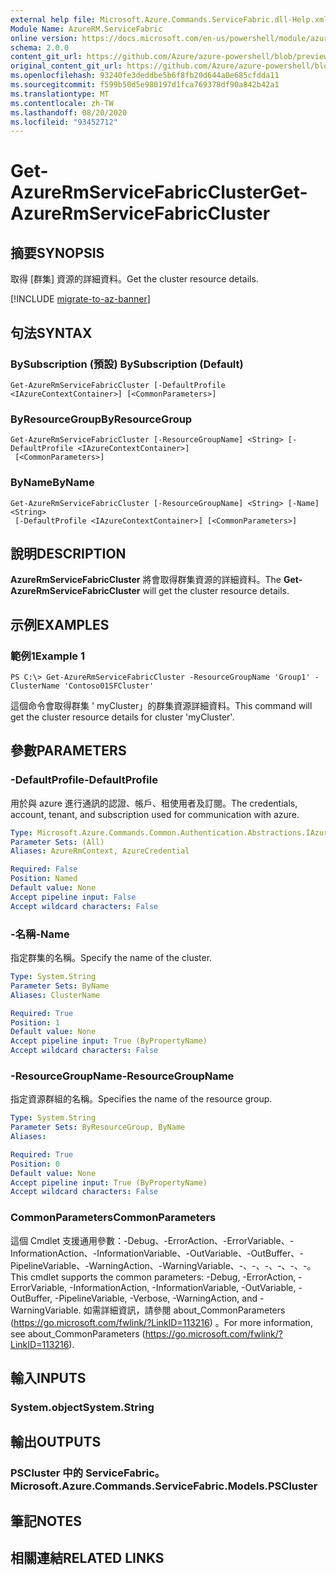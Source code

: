 ```yaml
---
external help file: Microsoft.Azure.Commands.ServiceFabric.dll-Help.xml
Module Name: AzureRM.ServiceFabric
online version: https://docs.microsoft.com/en-us/powershell/module/azurerm.servicefabric/get-azurermservicefabriccluster
schema: 2.0.0
content_git_url: https://github.com/Azure/azure-powershell/blob/preview/src/ResourceManager/ServiceFabric/Commands.ServiceFabric/help/Get-AzureRmServiceFabricCluster.md
original_content_git_url: https://github.com/Azure/azure-powershell/blob/preview/src/ResourceManager/ServiceFabric/Commands.ServiceFabric/help/Get-AzureRmServiceFabricCluster.md
ms.openlocfilehash: 93240fe3deddbe5b6f8fb20d644a0e685cfdda11
ms.sourcegitcommit: f599b50d5e980197d1fca769378df90a842b42a1
ms.translationtype: MT
ms.contentlocale: zh-TW
ms.lasthandoff: 08/20/2020
ms.locfileid: "93452712"
---
```

# <span data-ttu-id="c3c79-101">Get-AzureRmServiceFabricCluster</span><span class="sxs-lookup"><span data-stu-id="c3c79-101">Get-AzureRmServiceFabricCluster</span></span>

## <span data-ttu-id="c3c79-102">摘要</span><span class="sxs-lookup"><span data-stu-id="c3c79-102">SYNOPSIS</span></span>
<span data-ttu-id="c3c79-103">取得 [群集] 資源的詳細資料。</span><span class="sxs-lookup"><span data-stu-id="c3c79-103">Get the cluster resource details.</span></span>

[!INCLUDE [migrate-to-az-banner](../../includes/migrate-to-az-banner.md)]

## <span data-ttu-id="c3c79-104">句法</span><span class="sxs-lookup"><span data-stu-id="c3c79-104">SYNTAX</span></span>

### <span data-ttu-id="c3c79-105">BySubscription (預設) </span><span class="sxs-lookup"><span data-stu-id="c3c79-105">BySubscription (Default)</span></span>
```
Get-AzureRmServiceFabricCluster [-DefaultProfile <IAzureContextContainer>] [<CommonParameters>]
```

### <span data-ttu-id="c3c79-106">ByResourceGroup</span><span class="sxs-lookup"><span data-stu-id="c3c79-106">ByResourceGroup</span></span>
```
Get-AzureRmServiceFabricCluster [-ResourceGroupName] <String> [-DefaultProfile <IAzureContextContainer>]
 [<CommonParameters>]
```

### <span data-ttu-id="c3c79-107">ByName</span><span class="sxs-lookup"><span data-stu-id="c3c79-107">ByName</span></span>
```
Get-AzureRmServiceFabricCluster [-ResourceGroupName] <String> [-Name] <String>
 [-DefaultProfile <IAzureContextContainer>] [<CommonParameters>]
```

## <span data-ttu-id="c3c79-108">說明</span><span class="sxs-lookup"><span data-stu-id="c3c79-108">DESCRIPTION</span></span>
<span data-ttu-id="c3c79-109">**AzureRmServiceFabricCluster** 將會取得群集資源的詳細資料。</span><span class="sxs-lookup"><span data-stu-id="c3c79-109">The **Get-AzureRmServiceFabricCluster** will get the cluster resource details.</span></span>

## <span data-ttu-id="c3c79-110">示例</span><span class="sxs-lookup"><span data-stu-id="c3c79-110">EXAMPLES</span></span>

### <span data-ttu-id="c3c79-111">範例1</span><span class="sxs-lookup"><span data-stu-id="c3c79-111">Example 1</span></span>
```
PS C:\> Get-AzureRmServiceFabricCluster -ResourceGroupName 'Group1' -ClusterName 'Contoso01SFCluster'
```

<span data-ttu-id="c3c79-112">這個命令會取得群集 ' myCluster」的群集資源詳細資料。</span><span class="sxs-lookup"><span data-stu-id="c3c79-112">This command will get the cluster resource details for cluster 'myCluster'.</span></span>

## <span data-ttu-id="c3c79-113">參數</span><span class="sxs-lookup"><span data-stu-id="c3c79-113">PARAMETERS</span></span>

### <span data-ttu-id="c3c79-114">-DefaultProfile</span><span class="sxs-lookup"><span data-stu-id="c3c79-114">-DefaultProfile</span></span>
<span data-ttu-id="c3c79-115">用於與 azure 進行通訊的認證、帳戶、租使用者及訂閱。</span><span class="sxs-lookup"><span data-stu-id="c3c79-115">The credentials, account, tenant, and subscription used for communication with azure.</span></span>

```yaml
Type: Microsoft.Azure.Commands.Common.Authentication.Abstractions.IAzureContextContainer
Parameter Sets: (All)
Aliases: AzureRmContext, AzureCredential

Required: False
Position: Named
Default value: None
Accept pipeline input: False
Accept wildcard characters: False
```

### <span data-ttu-id="c3c79-116">-名稱</span><span class="sxs-lookup"><span data-stu-id="c3c79-116">-Name</span></span>
<span data-ttu-id="c3c79-117">指定群集的名稱。</span><span class="sxs-lookup"><span data-stu-id="c3c79-117">Specify the name of the cluster.</span></span>

```yaml
Type: System.String
Parameter Sets: ByName
Aliases: ClusterName

Required: True
Position: 1
Default value: None
Accept pipeline input: True (ByPropertyName)
Accept wildcard characters: False
```

### <span data-ttu-id="c3c79-118">-ResourceGroupName</span><span class="sxs-lookup"><span data-stu-id="c3c79-118">-ResourceGroupName</span></span>
<span data-ttu-id="c3c79-119">指定資源群組的名稱。</span><span class="sxs-lookup"><span data-stu-id="c3c79-119">Specifies the name of the resource group.</span></span>

```yaml
Type: System.String
Parameter Sets: ByResourceGroup, ByName
Aliases:

Required: True
Position: 0
Default value: None
Accept pipeline input: True (ByPropertyName)
Accept wildcard characters: False
```

### <span data-ttu-id="c3c79-120">CommonParameters</span><span class="sxs-lookup"><span data-stu-id="c3c79-120">CommonParameters</span></span>
<span data-ttu-id="c3c79-121">這個 Cmdlet 支援通用參數：-Debug、-ErrorAction、-ErrorVariable、-InformationAction、-InformationVariable、-OutVariable、-OutBuffer、-PipelineVariable、-WarningAction、-WarningVariable、-、-、-、-、-、-。</span><span class="sxs-lookup"><span data-stu-id="c3c79-121">This cmdlet supports the common parameters: -Debug, -ErrorAction, -ErrorVariable, -InformationAction, -InformationVariable, -OutVariable, -OutBuffer, -PipelineVariable, -Verbose, -WarningAction, and -WarningVariable.</span></span> <span data-ttu-id="c3c79-122">如需詳細資訊，請參閱 about_CommonParameters (https://go.microsoft.com/fwlink/?LinkID=113216) 。</span><span class="sxs-lookup"><span data-stu-id="c3c79-122">For more information, see about_CommonParameters (https://go.microsoft.com/fwlink/?LinkID=113216).</span></span>

## <span data-ttu-id="c3c79-123">輸入</span><span class="sxs-lookup"><span data-stu-id="c3c79-123">INPUTS</span></span>

### <span data-ttu-id="c3c79-124">System.object</span><span class="sxs-lookup"><span data-stu-id="c3c79-124">System.String</span></span>

## <span data-ttu-id="c3c79-125">輸出</span><span class="sxs-lookup"><span data-stu-id="c3c79-125">OUTPUTS</span></span>

### <span data-ttu-id="c3c79-126">PSCluster 中的 ServiceFabric。</span><span class="sxs-lookup"><span data-stu-id="c3c79-126">Microsoft.Azure.Commands.ServiceFabric.Models.PSCluster</span></span>

## <span data-ttu-id="c3c79-127">筆記</span><span class="sxs-lookup"><span data-stu-id="c3c79-127">NOTES</span></span>

## <span data-ttu-id="c3c79-128">相關連結</span><span class="sxs-lookup"><span data-stu-id="c3c79-128">RELATED LINKS</span></span>
